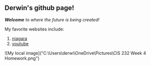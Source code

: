 ## Derwin's github page!
_**Welcome** to where the future is being created!_

My favorite websites include:
1. [niagara](niagara.edu/)
1. [youtube](youtube.com)

![My local image]("C:\Users\derwi\OneDrive\Pictures\CIS 232 Week 4 Homework.png")
